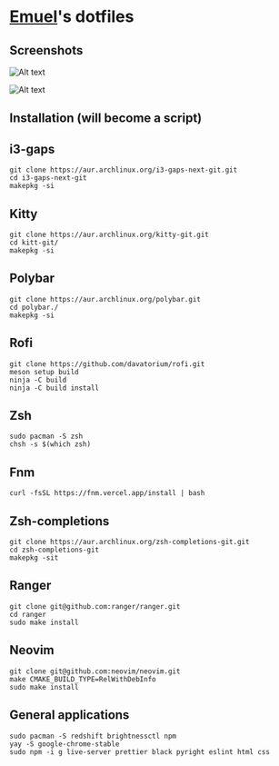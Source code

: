[Emuel](https://github.com/emuel-vassallo)'s dotfiles
==========================

Screenshots
---------

![Alt text](https://raw.githubusercontent.com/emuel-vassallo/dotfiles/main/images/ss-1.png)

![Alt text](https://raw.githubusercontent.com/emuel-vassallo/dotfiles/main/images/ss-2.png)

Installation (will become a script)
----------

i3-gaps
-------------
```
git clone https://aur.archlinux.org/i3-gaps-next-git.git
cd i3-gaps-next-git
makepkg -si
```

Kitty
-------------
```
git clone https://aur.archlinux.org/kitty-git.git
cd kitt-git/
makepkg -si
```

Polybar
-------------
```
git clone https://aur.archlinux.org/polybar.git
cd polybar./
makepkg -si
```

Rofi
-------------
```
git clone https://github.com/davatorium/rofi.git
meson setup build
ninja -C build
ninja -C build install
```

Zsh
-------------
```
sudo pacman -S zsh
chsh -s $(which zsh)
```

Fnm
-------------
```
curl -fsSL https://fnm.vercel.app/install | bash
```

Zsh-completions
-------------
```
git clone https://aur.archlinux.org/zsh-completions-git.git
cd zsh-completions-git
makepkg -sit
```

Ranger
-------------
```https://github.com/ryanoasis/nerd-fonts/releases/download/v2.1.0/FiraMono.zip
git clone git@github.com:ranger/ranger.git
cd ranger
sudo make install
```

Neovim
-------------
```
git clone git@github.com:neovim/neovim.git
make CMAKE_BUILD_TYPE=RelWithDebInfo
sudo make install
```

General applications
-------------- 
```
sudo pacman -S redshift brightnessctl npm
yay -S google-chrome-stable
sudo npm -i g live-server prettier black pyright eslint html css
```
